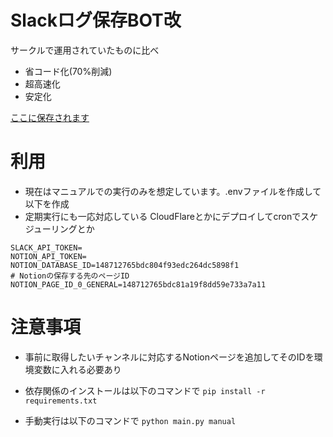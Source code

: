 # Slackログ保存BOT改

サークルで運用されていたものに比べ
- 省コード化(70%削減)
- 超高速化
- 安定化

[ここに保存されます](https://www.notion.so/148712765bdc804f93edc264dc5898f1?v=7009b6cb45da4e54870df40381b3dd94)

# 利用
- 現在はマニュアルでの実行のみを想定しています。.envファイルを作成して以下を作成
- 定期実行にも一応対応している CloudFlareとかにデプロイしてcronでスケジューリングとか

```
SLACK_API_TOKEN=
NOTION_API_TOKEN=
NOTION_DATABASE_ID=148712765bdc804f93edc264dc5898f1
# Notionの保存する先のページID
NOTION_PAGE_ID_0_GENERAL=148712765bdc81a19f8dd59e733a7a11
```
# 注意事項
- 事前に取得したいチャンネルに対応するNotionページを追加してそのIDを環境変数に入れる必要あり
- 依存関係のインストールは以下のコマンドで
`pip install -r requirements.txt`

- 手動実行は以下のコマンドで
`python main.py manual`